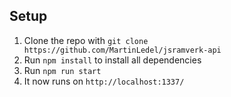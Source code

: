 ## Setup

1. Clone the repo with `git clone https://github.com/MartinLedel/jsramverk-api`
2. Run `npm install` to install all dependencies
3. Run `npm run start`
4. It now runs on `http://localhost:1337/`
